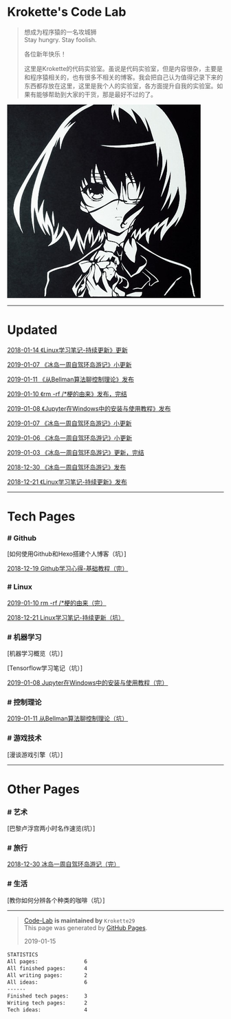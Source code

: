 # Krokette's Code Lab
> 想成为程序猿的一名攻城狮  
> Stay hungry. Stay foolish.  
> 
> 各位新年快乐！  
> 
> 这里是Krokette的代码实验室。虽说是代码实验室，但是内容很杂，主要是和程序猿相关的，也有很多不相关的博客。我会把自己认为值得记录下来的东西都存放在这里，这里是我个人的实验室，各方面提升自我的实验室。如果有能够帮助到大家的干货，那是最好不过的了。

![](Pictures/Main/Surface.jpg)  

----------

# Updated
[2018-01-14 《Linux学习笔记-持续更新》更新](20181221_Linux学习笔记.md)

[2019-01-07 《冰岛一周自驾环岛游记》小更新](20181230_冰岛一周自驾环岛游记.md)

[2019-01-11 《从Bellman算法聊控制理论》发布](20190111_从Bellman算法聊控制理论.md)

[2019-01-10 《rm -rf /*梗的由来》发布，完结](20190103_rm-rf杆星梗的由来.md)

[2019-01-08 《Jupyter在Windows中的安装与使用教程》发布](20190108_Jupyter在Windows中的安装与使用教程.md)

[2019-01-07 《冰岛一周自驾环岛游记》小更新](20181230_冰岛一周自驾环岛游记.md)

[2019-01-06 《冰岛一周自驾环岛游记》小更新](20181230_冰岛一周自驾环岛游记.md)

[2019-01-03 《冰岛一周自驾环岛游记》更新，完结](20181230_冰岛一周自驾环岛游记.md)

[2018-12-30 《冰岛一周自驾环岛游记》发布](20181230_冰岛一周自驾环岛游记.md)

[2018-12-21 《Linux学习笔记-持续更新》发布](20181221_Linux学习笔记.md)

----------

# Tech Pages

### # Github
[如何使用Github和Hexo搭建个人博客（坑）]

[2018-12-19 Github学习心得-基础教程（完）](20181219_Github学习心得-基础教程.md)

### # Linux
[2019-01-10 rm -rf /*梗的由来（完）](20190103_rm-rf杆星梗的由来.md)

[2018-12-21 Linux学习笔记-持续更新（坑）](20181221_Linux学习笔记.md)

### # 机器学习
[机器学习概览（坑）]

[Tensorflow学习笔记（坑）]

[2019-01-08 Jupyter在Windows中的安装与使用教程（完）](20190108_Jupyter在Windows中的安装与使用教程.md)

### # 控制理论
[2019-01-11 从Bellman算法聊控制理论（坑）](20190111_从Bellman算法聊控制理论.md)

### # 游戏技术
[漫谈游戏引擎（坑）]

----------

# Other Pages

### # 艺术
[巴黎卢浮宫两小时名作速览(坑）]

### # 旅行
[2018-12-30 冰岛一周自驾环岛游记（完）](20181230_冰岛一周自驾环岛游记.md)

### # 生活
[教你如何分辨各个种类的咖啡（坑）]

----------

> [Code-Lab](https://github.com/Krokette29/Code-Lab) **is maintained by** `Krokette29`  
> This page was generated by [GitHub Pages](https://pages.github.com/).  
> 
> 2019-01-15  

	STATISTICS
	All pages:               6
	All finished pages:      4
	All writing pages:       2
	All ideas:               6
	------
	Finished tech pages:     3
	Writing tech pages:      2
	Tech ideas:              4